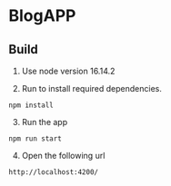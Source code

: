 # BlogAPP

## Build

1. Use node version 16.14.2

2. Run to install required dependencies.

```
npm install
```

3. Run the app

```
npm run start
```

4. Open the following url

```
http://localhost:4200/
```
